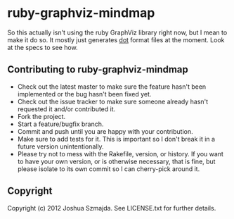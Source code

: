 # ruby-graphviz-mindmap

So this actually isn't using the ruby GraphViz library right now, but I mean to make it do so. It mostly just generates [dot][1] format files at the moment. Look at the specs to see how.

## Contributing to ruby-graphviz-mindmap
 
* Check out the latest master to make sure the feature hasn't been implemented or the bug hasn't been fixed yet.
* Check out the issue tracker to make sure someone already hasn't requested it and/or contributed it.
* Fork the project.
* Start a feature/bugfix branch.
* Commit and push until you are happy with your contribution.
* Make sure to add tests for it. This is important so I don't break it in a future version unintentionally.
* Please try not to mess with the Rakefile, version, or history. If you want to have your own version, or is otherwise necessary, that is fine, but please isolate to its own commit so I can cherry-pick around it.

## Copyright

Copyright (c) 2012 Joshua Szmajda. See LICENSE.txt for
further details.

[1]: http://www.graphviz.org/pdf/dotguide.pdf
